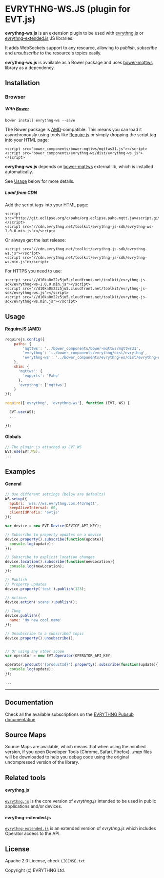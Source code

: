 # EVRYTHNG-WS.JS (plugin for EVT.js)

**evrythng-ws.js** is an extension plugin to be used with [evrythng.js](https://github.com/evrythng/evrythng.js) or 
[evrythng-extended.js](https://github.com/evrythng/evrythng-extended.js) JS libraries.

It adds WebSockets support to any resource, allowing to *publish*, *subscribe* and *unsubscribe* to the resource's topics easily.

**evrythng-ws.js** is available as a Bower package and uses [bower-mqttws](https://github.com/TheRyanBurke/bower-mqttws) library as a dependency.

## Installation

### Browser

##### With [Bower](http://bower.io/)

    bower install evrythng-ws --save
    
The Bower package is [AMD](http://requirejs.org/docs/whyamd.html)-compatible. This means you can load 
it asynchronously using tools like [Require.js](http://requirejs.org/) or simply dropping the script tag 
into your HTML page:

    <script src="bower_components/bower-mqttws/mqttws31.js"></script>
    <script src="bower_components/evrythng-ws/dist/evrythng-ws.js"></script>

**evrythng-ws.js** depends on [bower-mqttws](https://github.com/TheRyanBurke/bower-mqttws) external lib, 
which is installed automatically.

See [Usage](#usage) below for more details.

##### Load from CDN

Add the script tags into your HTML page:

    <script src="http://git.eclipse.org/c/paho/org.eclipse.paho.mqtt.javascript.git/plain/src/mqttws31.js"></script>
    <script src="//cdn.evrythng.net/toolkit/evrythng-js-sdk/evrythng-ws-1.0.0.min.js"></script>
 
Or always get the last release:

    <script src="//cdn.evrythng.net/toolkit/evrythng-js-sdk/evrythng-ws.js"></script>
    <script src="//cdn.evrythng.net/toolkit/evrythng-js-sdk/evrythng-ws.min.js"></script>
    
For HTTPS you need to use:

    <script src="//d10ka0m22z5ju5.cloudfront.net/toolkit/evrythng-js-sdk/evrythng-ws-1.0.0.min.js"></script>
    <script src="//d10ka0m22z5ju5.cloudfront.net/toolkit/evrythng-js-sdk/evrythng-ws.js"></script>
    <script src="//d10ka0m22z5ju5.cloudfront.net/toolkit/evrythng-js-sdk/evrythng-ws.min.js"></script>

## Usage

#### RequireJS (AMD)

```javascript
requirejs.config({
    paths: {
        'mqttws': '../bower_components/bower-mqttws/mqttws31',
        'evrythng': '../bower_components/evrythng/dist/evrythng',
        'evrythng-ws': '../bower_components/evrythng-ws/dist/evrythng-ws'
    },
    shim: {
      'mqttws': {
        'exports': 'Paho'
      },
      'evrythng': ['mqttws']
    }
});
    
require(['evrythng', 'evrythng-ws'], function (EVT, WS) {

  EVT.use(WS);
  ...
  
});
```

#### Globals

```javascript
// The plugin is attached as EVT.WS
EVT.use(EVT.WS);
...
```

## Examples

#### General

```javascript
// Use different settings (below are defaults)
WS.setup({
  apiUrl: 'wss://ws.evrythng.com:443/mqtt',
  keepAliveInterval: 60,
  clientIdPrefix: 'evtjs'
});

var device = new EVT.Device(DEVICE_API_KEY);

// Subscribe to property updates on a device
device.property().subscribe(function(update){
  console.log(update);
});

// Subscribe to explicit location changes
device.location().subscribe(function(newLocation){
  console.log(newLocation);
});

// Publish
// Property updates
device.property('test').publish(123);

// Actions
device.action('scans').publish();

// Thng
device.publish({
  name: 'My new cool name'
});

// Unsubscribe to a subscribed topic
device.property().unsubscribe();


// Or using any other scope
var operator = new EVT.Operator(OPERATOR_API_KEY;

operator.product('{productId}').property().subscribe(function(update){
  console.log(update);
});

...
```

---

## Documentation

Check all the available subscriptions on the [EVRYTHNG Pubsub documentation](https://dashboard.evrythng.com/developers/apidoc/pubsub).

## Source Maps

Source Maps are available, which means that when using the minified version, if you open 
Developer Tools (Chrome, Safari, Firefox), *.map* files will be downloaded to help you debug code using the 
original uncompressed version of the library.

## Related tools

#### evrythng.js

[`evrythng.js`](https://github.com/evrythng/evrythng.js) is the core version of *evrythng.js* intended to be used in 
public applications and/or devices.

#### evrythng-extended.js

[`evrythng-extended.js`](https://github.com/evrythng/evrythng-extended.js) is an extended version of *evrythng.js* which 
includes Operator access to the API.

## License

Apache 2.0 License, check `LICENSE.txt`

Copyright (c) EVRYTHNG Ltd.
